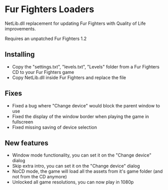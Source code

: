 # Fur Fighters Loaders
NetLib.dll replacement for updating Fur Fighters with Quality of Life improvements.

Requires an unpatched Fur Fighters 1.2

## Installing
- Copy the "settings.txt", "levels.txt", "Levels" folder from a Fur Fighters CD to your Fur Fighters game
- Copy NetLib.dll inside Fur Fighters and replace the file

## Fixes
- Fixed a bug where "Change device" would block the parent window to use
- Fixed the display of the window border when playing the game in fullscreen
- Fixed missing saving of device selection

## New features
- Window mode functionality, you can set it on the "Change device" dialog
- Skip extra intro, you can set it on the "Change device" dialog
- NoCD mode, the game will load all the assets from it's game folder (and not from the CD anymore)
- Unlocked all game resolutions, you can now play in 1080p

